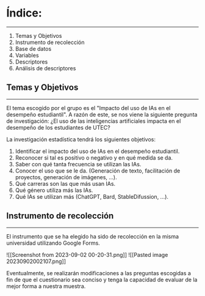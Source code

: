 
# Índice:
---

1. Temas y Objetivos
2. Instrumento de recolección
3. Base de datos
4. Variables
5. Descriptores
6. Análisis de descriptores

## Temas y Objetivos
---
El tema escogido por el grupo es el "Impacto del uso de IAs en el desempeño estudiantil". A razón de este, se nos viene la siguiente pregunta de investigación: ¿El uso de las inteligencias artificiales impacta en el desempeño de los estudiantes de UTEC?

La investigación estadística tendrá los siguientes objetivos:
1. Identificar el impacto del uso de IAs en el desempeño estudiantil.
2. Reconocer si tal es positivo o negativo y en qué medida se da.
3. Saber con qué tanta frecuencia se utilizan las IAs.
4. Conocer el uso que se le da. (Generación de texto, facilitación de proyectos, generación de imágenes, ...).
5. Qué carreras son las que más usan IAs.
6. Qué género utiliza más las IAs.
7. Qué IAs se utilizan más (ChatGPT, Bard, StableDifussion, ...).

## Instrumento de recolección
---
El instrumento que se ha elegido ha sido de recolección en la misma universidad utilizando Google Forms. 

![[Screenshot from 2023-09-02 00-20-31.png]]
![[Pasted image 20230902002107.png]]

Eventualmente, se realizarán modificaciones a las preguntas escogidas a fin de que el cuestionario sea conciso y tenga la capacidad de evaluar de la mejor forma a nuestra muestra.
